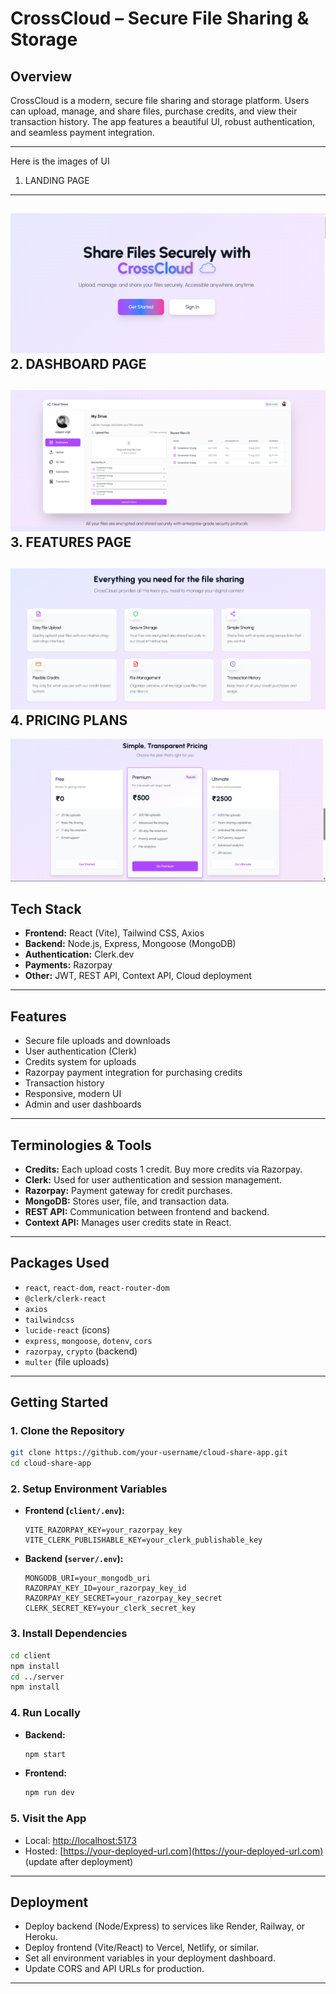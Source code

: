 # CrossCloud – Secure File Sharing & Storage

## Overview

CrossCloud is a modern, secure file sharing and storage platform. Users can upload, manage, and share files, purchase credits, and view their transaction history. The app features a beautiful UI, robust authentication, and seamless payment integration.

---
Here is the images of UI
1. LANDING PAGE
---
![Landing Page Screenshot](screenshots/landing.png)
2. DASHBOARD PAGE 
---
![Dashboard Screenshot](screenshots/dashboard.png)
3. FEATURES PAGE 
---
![Dashboard Screenshot](screenshots/features.png)
4. PRICING PLANS 
---
![Pricing Screenshot](screenshots/pricing.png)
## Tech Stack

- **Frontend:** React (Vite), Tailwind CSS, Axios
- **Backend:** Node.js, Express, Mongoose (MongoDB)
- **Authentication:** Clerk.dev
- **Payments:** Razorpay
- **Other:** JWT, REST API, Context API, Cloud deployment

---

## Features

- Secure file uploads and downloads
- User authentication (Clerk)
- Credits system for uploads
- Razorpay payment integration for purchasing credits
- Transaction history
- Responsive, modern UI
- Admin and user dashboards

---

## Terminologies & Tools

- **Credits:** Each upload costs 1 credit. Buy more credits via Razorpay.
- **Clerk:** Used for user authentication and session management.
- **Razorpay:** Payment gateway for credit purchases.
- **MongoDB:** Stores user, file, and transaction data.
- **REST API:** Communication between frontend and backend.
- **Context API:** Manages user credits state in React.

---

## Packages Used

- `react`, `react-dom`, `react-router-dom`
- `@clerk/clerk-react`
- `axios`
- `tailwindcss`
- `lucide-react` (icons)
- `express`, `mongoose`, `dotenv`, `cors`
- `razorpay`, `crypto` (backend)
- `multer` (file uploads)

---

## Getting Started

### 1. Clone the Repository

```bash
git clone https://github.com/your-username/cloud-share-app.git
cd cloud-share-app
```

### 2. Setup Environment Variables

- **Frontend (`client/.env`):**
  ```
  VITE_RAZORPAY_KEY=your_razorpay_key
  VITE_CLERK_PUBLISHABLE_KEY=your_clerk_publishable_key
  ```

- **Backend (`server/.env`):**
  ```
  MONGODB_URI=your_mongodb_uri
  RAZORPAY_KEY_ID=your_razorpay_key_id
  RAZORPAY_KEY_SECRET=your_razorpay_key_secret
  CLERK_SECRET_KEY=your_clerk_secret_key
  ```

### 3. Install Dependencies

```bash
cd client
npm install
cd ../server
npm install
```

### 4. Run Locally

- **Backend:**  
  ```bash
  npm start
  ```
- **Frontend:**  
  ```bash
  npm run dev
  ```

### 5. Visit the App

- Local: [http://localhost:5173](http://localhost:5173)
- Hosted: [https://your-deployed-url.com](https://your-deployed-url.com) (update after deployment)

---

## Deployment

- Deploy backend (Node/Express) to services like Render, Railway, or Heroku.
- Deploy frontend (Vite/React) to Vercel, Netlify, or similar.
- Set all environment variables in your deployment dashboard.
- Update CORS and API URLs for production.


---

